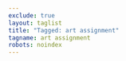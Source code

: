 ```yaml
---
exclude: true
layout: taglist
title: "Tagged: art assignment"
tagname: art assignment
robots: noindex
---
```

